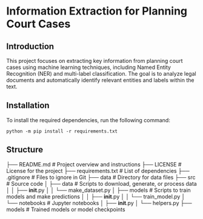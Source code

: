 # Information Extraction for Planning Court Cases

## Introduction
This project focuses on extracting key information from planning court cases using machine learning techniques, including Named Entity Recognition (NER) and multi-label classification. The goal is to analyze legal documents and automatically identify relevant entities and labels within the text.

## Installation
To install the required dependencies, run the following command:

```
python -m pip install -r requirements.txt
```
## Structure 

├── README.md               # Project overview and instructions
├── LICENSE                 # License for the project
├── requirements.txt        # List of dependencies
├── .gitignore              # Files to ignore in Git
├── data                    # Directory for data files
├── src                     # Source code
│   ├── data                # Scripts to download, generate, or process data
│   │   ├── __init__.py
│   │   └── make_dataset.py
│   ├── models              # Scripts to train models and make predictions
│   │   ├── __init__.py
│   │   └── train_model.py
│   └── notebooks           # Jupyter notebooks
│       ├── __init__.py
│       └── helpers.py
├── models                  # Trained models or model checkpoints